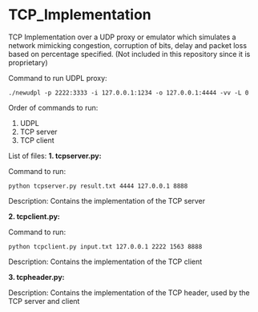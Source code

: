 # TCP_Implementation
TCP Implementation over a UDP proxy or emulator which simulates a network mimicking congestion, corruption of bits, delay and packet loss based on percentage specified. (Not included in this repository since it is proprietary)

Command to run UDPL proxy:
```
./newudpl -p 2222:3333 -i 127.0.0.1:1234 -o 127.0.0.1:4444 -vv -L 0
```

Order of commands to run:
1. UDPL
2. TCP server
3. TCP client

List of files:
**1. tcpserver.py:**

Command to run:
```
python tcpserver.py result.txt 4444 127.0.0.1 8888
```

Description:
Contains the implementation of the TCP server

**2. tcpclient.py:**

Command to run:
```
python tcpclient.py input.txt 127.0.0.1 2222 1563 8888
```

Description:
Contains the implementation of the TCP client

**3. tcpheader.py:**

Description:
Contains the implementation of the TCP header, used by the TCP server and client
